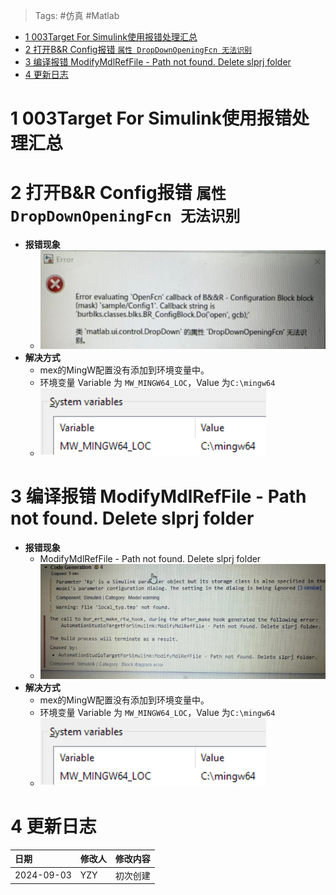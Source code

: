 > Tags: #仿真 #Matlab

- [1 003Target For Simulink使用报错处理汇总](#_1-003target-for-simulink%E4%BD%BF%E7%94%A8%E6%8A%A5%E9%94%99%E5%A4%84%E7%90%86%E6%B1%87%E6%80%BB)
- [2 打开B&R Config报错 `属性 DropDownOpeningFcn 无法识别`](#_2-%E6%89%93%E5%BC%80br-config%E6%8A%A5%E9%94%99-%E5%B1%9E%E6%80%A7-dropdownopeningfcn-%E6%97%A0%E6%B3%95%E8%AF%86%E5%88%AB)
- [3 编译报错 ModifyMdlRefFile - Path not found. Delete slprj folder](#_3-%E7%BC%96%E8%AF%91%E6%8A%A5%E9%94%99-modifymdlreffile---path-not-found-delete-slprj-folder)
- [4 更新日志](#_4-%E6%9B%B4%E6%96%B0%E6%97%A5%E5%BF%97)

# 1 003Target For Simulink使用报错处理汇总

# 2 打开B&R Config报错 `属性 DropDownOpeningFcn 无法识别`

- **报错现象**
    - ![](FILES/003Target%20For%20Simulink使用报错处理汇总/image-20240903182242576.png)
- **解决方式**
    - mex的MingW配置没有添加到环境变量中。
    - 环境变量 Variable 为 `MW_MINGW64_LOC`，Value 为`C:\mingw64`
    - ![](FILES/003Target%20For%20Simulink使用报错处理汇总/image-20240903182651719.png)

# 3 编译报错 ModifyMdlRefFile - Path not found. Delete slprj folder

- **报错现象**
    - ModifyMdlRefFile - Path not found. Delete slprj folder
    - ![](FILES/003Target%20For%20Simulink使用报错处理汇总/image-20240903182453052.png)
- **解决方式**
    - mex的MingW配置没有添加到环境变量中。
    - 环境变量 Variable 为 `MW_MINGW64_LOC`，Value 为`C:\mingw64`
    - ![](FILES/003Target%20For%20Simulink使用报错处理汇总/image-20240903182651719.png)

# 4 更新日志

| 日期                             | 修改人 | 修改内容 |
| :----------------------------- | :-- | :--- |
| 2024-09-03 | YZY | 初次创建 |
